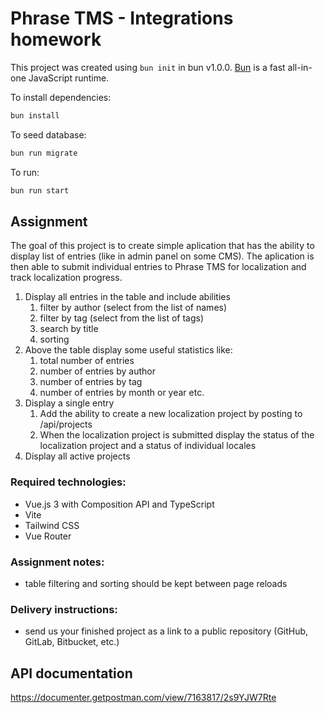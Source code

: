 # Phrase TMS - Integrations homework

This project was created using `bun init` in bun v1.0.0. [Bun](https://bun.sh) is a fast all-in-one JavaScript runtime.

To install dependencies:

```bash
bun install
```

To seed database:

```bash
bun run migrate
```

To run:

```bash
bun run start
```

## Assignment
The goal of this project is to create simple aplication that has the ability to display list of entries (like in admin panel on some CMS). The aplication is then able to submit individual entries to Phrase TMS for localization and track localization progress.

1. Display all entries in the table and include abilities
   1. filter by author (select from the list of names)
   2. filter by tag (select from the list of tags)
   3. search by title 
   4. sorting
2. Above the table display some useful statistics like:
   1. total number of entries
   2. number of entries by author 
   3. number of entries by tag
   4. number of entries by month or year
      etc.
3. Display a single entry
   1. Add the ability to create a new localization project by posting to /api/projects
   2. When the localization project is submitted display the status of the localization project and a status of individual locales
4. Display all active projects

### Required technologies:
- Vue.js 3 with Composition API and TypeScript
- Vite
- Tailwind CSS
- Vue Router

### Assignment notes:
- table filtering and sorting should be kept between page reloads


### Delivery instructions:
- send us your finished project as a link to a public repository (GitHub, GitLab, Bitbucket, etc.)


## API documentation
https://documenter.getpostman.com/view/7163817/2s9YJW7Rte